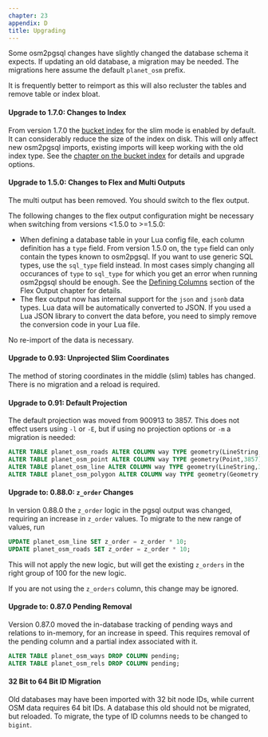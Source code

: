 ```yaml
---
chapter: 23
appendix: D
title: Upgrading
---
```


Some osm2pgsql changes have slightly changed the database schema it expects. If
updating an old database, a migration may be needed. The migrations here assume
the default `planet_osm` prefix.

It is frequently better to reimport as this will also recluster the tables and
remove table or index bloat.

#### Upgrade to 1.7.0: Changes to Index

From version 1.7.0 the [bucket index](#bucket-index-for-slim-mode) for the slim
mode is enabled by default. It can considerably reduce the size of the index on
disk. This will only affect new osm2pgsql imports, existing imports will keep
working with the old index type. See the [chapter on the bucket
index](#bucket-index-for-slim-mode) for details and upgrade options.

#### Upgrade to 1.5.0: Changes to Flex and Multi Outputs

The multi output has been removed. You should switch to the flex output.

The following changes to the flex output configuration might be necessary
when switching from versions <1.5.0 to >=1.5.0:

* When defining a database table in your Lua config file, each column
  definition has a `type` field. From version 1.5.0 on, the `type` field can
  only contain the types known to osm2pgsql. If you want to use generic SQL
  types, use the `sql_type` field instead. In most cases simply changing
  all occurances of `type` to `sql_type` for which you get an error when
  running osm2pgsql should be enough. See the [Defining
  Columns](#defining-columns) section of the Flex Output chapter for details.
* The flex output now has internal support for the `json` and `jsonb` data
  types. Lua data will be automatically converted to JSON. If you used a Lua
  JSON library to convert the data before, you need to simply remove the
  conversion code in your Lua file.

No re-import of the data is necessary.

#### Upgrade to 0.93: Unprojected Slim Coordinates

The method of storing coordinates in the middle (slim) tables has changed.
There is no migration and a reload is required.

#### Upgrade to 0.91: Default Projection

The default projection was moved from 900913 to 3857. This does not effect
users using `-l` or `-E`, but if using no projection options or `-m` a
migration is needed:

```sql
ALTER TABLE planet_osm_roads ALTER COLUMN way TYPE geometry(LineString,3857) USING ST_SetSRID(way,3857);
ALTER TABLE planet_osm_point ALTER COLUMN way TYPE geometry(Point,3857) USING ST_SetSRID(way,3857);
ALTER TABLE planet_osm_line ALTER COLUMN way TYPE geometry(LineString,3857) USING ST_SetSRID(way,3857);
ALTER TABLE planet_osm_polygon ALTER COLUMN way TYPE geometry(Geometry,3857) USING ST_SetSRID(way,3857);
```

#### Upgrade to: 0.88.0: `z_order` Changes

In version 0.88.0 the `z_order` logic in the pgsql output was changed,
requiring an increase in `z_order` values. To migrate to the new range of
values, run

```sql
UPDATE planet_osm_line SET z_order = z_order * 10;
UPDATE planet_osm_roads SET z_order = z_order * 10;
```

This will not apply the new logic, but will get the existing `z_orders` in the
right group of 100 for the new logic.

If you are not using the `z_orders` column, this change may be ignored.

#### Upgrade to: 0.87.0 Pending Removal

Version 0.87.0 moved the in-database tracking of pending ways and relations to
in-memory, for an increase in speed. This requires removal of the pending
column and a partial index associated with it.

```sql
ALTER TABLE planet_osm_ways DROP COLUMN pending;
ALTER TABLE planet_osm_rels DROP COLUMN pending;
```

#### 32 Bit to 64 Bit ID Migration

Old databases may have been imported with 32 bit node IDs, while current OSM
data requires 64 bit IDs. A database this old should not be migrated, but
reloaded. To migrate, the type of ID columns needs to be changed to `bigint`.

